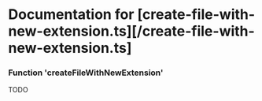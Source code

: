 # Documentation for [create-file-with-new-extension.ts][/create-file-with-new-extension.ts]

### Function 'createFileWithNewExtension'

TODO
